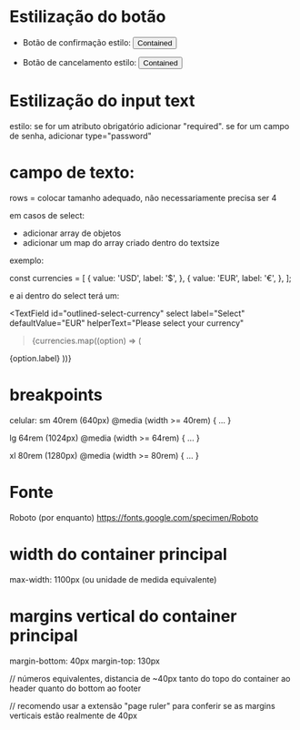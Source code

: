 # Estilização do botão

- Botão de confirmação
  estilo: <Button variant="contained" color="a definir" size="medium">Contained</Button>

- Botão de cancelamento
  estilo: <Button variant="contained" color="a definir" size="medium">Contained</Button>

# Estilização do input text

estilo: <TextField id="outlined-basic" label="Outlined" variant="outlined" />
se for um atributo obrigatório adicionar "required".
se for um campo de senha, adicionar type="password"

# campo de texto:

<TextField
  id="outlined-multiline-static"
  label="Multiline"
  multiline
  rows={4} 
  defaultValue="Default Value"
/>

rows = colocar tamanho adequado, não necessariamente precisa ser 4

em casos de select:

- adicionar array de objetos
- adicionar um map do array criado dentro do textsize

exemplo:

const currencies = [
{
value: 'USD',
label: '$',
},
{
value: 'EUR',
label: '€',
},
];

e ai dentro do select terá um:

<TextField
id="outlined-select-currency"
select
label="Select"
defaultValue="EUR"
helperText="Please select your currency"

> {currencies.map((option) => (

  <MenuItem key={option.value} value={option.value}>
    {option.label}
  </MenuItem>
  ))}
</TextField>

# breakpoints

celular:
sm 40rem (640px) @media (width >= 40rem) { ... }

lg 64rem (1024px) @media (width >= 64rem) { ... }

xl 80rem (1280px) @media (width >= 80rem) { ... }

# Fonte

Roboto (por enquanto)
https://fonts.google.com/specimen/Roboto

# width do container principal

max-width: 1100px (ou unidade de medida equivalente)

# margins vertical do container principal

margin-bottom: 40px
margin-top: 130px

// números equivalentes, distancia de ~40px tanto do topo do container ao header quanto do bottom ao footer

// recomendo usar a extensão "page ruler" para conferir se as margins verticais estão realmente de 40px
